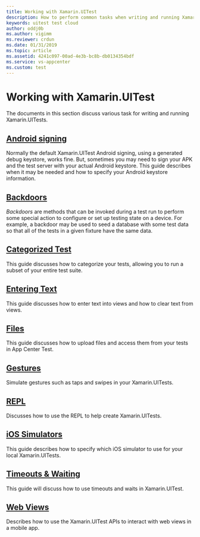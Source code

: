 ```yaml
---
title: Working with Xamarin.UITest
description: How to perform common tasks when writing and running Xamarin.UITest.
keywords: uitest test cloud
author: oddj0b
ms.author: vigimm
ms.reviewer: crdun
ms.date: 01/31/2019
ms.topic: article
ms.assetid: 4241c097-00ad-4e3b-bc8b-db0134354bdf
ms.service: vs-appcenter
ms.custom: test
---
```


# Working with Xamarin.UITest

The documents in this section discuss various task for writing and running Xamarin.UITests.

## [Android signing](working-with-android-signing.md)

Normally the default Xamarin.UITest Android signing, using a generated debug keystore, works fine. But, sometimes you may need to sign your APK and the test server with your actual Android keystore. This guide describes when it may be needed and how to specify your Android keystore information.

## [Backdoors](working-with-backdoors.md)

*Backdoors* are methods that can be invoked during a test run to perform some special action to configure or set up testing state on a device. For example, a backdoor may be used to seed a database with some test data so that all of the tests in a given fixture have the same data.

## [Categorized Test](working-with-categorized-tests.md)

This guide discusses how to categorize your tests, allowing you to run a subset of your entire test suite.

## [Entering Text](working-with-entering-text.md)

This guide discusses how to enter text into views and how to clear text from views.

## [Files](working-with-files.md)

This guide discusses how to upload files and access them from your tests in App Center Test.

## [Gestures](working-with-gestures.md)

Simulate gestures such as taps and swipes in your Xamarin.UITests.

## [REPL](working-with-repl.md)

Discusses how to use the REPL to help create Xamarin.UITests.

## [iOS Simulators](working-with-ios-simulator.md)

This guide describes how to specify which iOS simulator to use for your local Xamarin.UITests.

## [Timeouts & Waiting](working-with-timeouts.md)

This guide will discuss how to use timeouts and waits in Xamarin.UITest.

## [Web Views](working-with-webviews.md)

Describes how to use the Xamarin.UITest APIs to interact with web views in a mobile app.